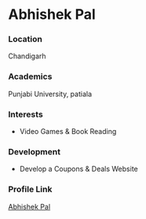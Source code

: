# Abhishek Pal
### Location

Chandigarh

### Academics

Punjabi University, patiala

### Interests

- Video Games & Book Reading

### Development

- Develop a Coupons & Deals Website

### Profile Link

[Abhishek Pal](https://github.com/in/itxabhishekpal)
